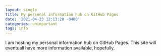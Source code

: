 ```yaml
---
layout: single
title: My personal information hub on GitHub Pages
date: '2021-04-23 12:13:28 -0400'
categories: unimportant
tags: info
---
```


I am hosting my personal information hub on GitHub Pages. This site will eventuall have more information available, hopefully.
